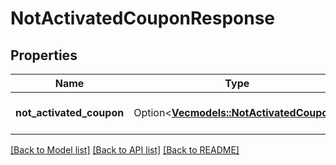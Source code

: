 # NotActivatedCouponResponse

## Properties

Name | Type | Description | Notes
------------ | ------------- | ------------- | -------------
**not_activated_coupon** | Option<[**Vec<models::NotActivatedCoupon>**](NotActivatedCoupon.md)> | Not activated coupon. | [optional]

[[Back to Model list]](../README.md#documentation-for-models) [[Back to API list]](../README.md#documentation-for-api-endpoints) [[Back to README]](../README.md)


